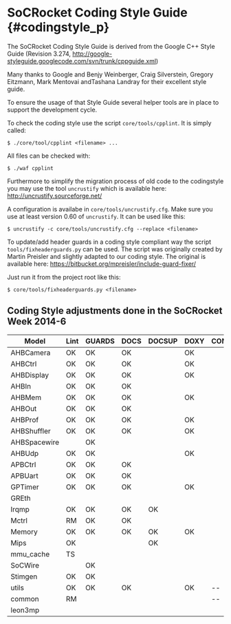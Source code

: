 SoCRocket Coding Style Guide {#codingstyle_p}
============================

The SoCRocket Coding Style Guide is derived from the Google C++ Style Guide 
(Revision 3.274, http://google-styleguide.googlecode.com/svn/trunk/cppguide.xml)

Many thanks to Google and Benjy Weinberger, Craig Silverstein, 
Gregory Eitzmann, Mark Mentovai andTashana Landray for their excellent style guide.

To ensure the usage of that Style Guide several helper tools are in place to support 
the development cycle.

To check the coding style use the script `core/tools/cpplint`. It is simply called:
    
    $ ./core/tool/cpplint <filename> ...
       
All files can be checked with:
   
    $ ./waf cpplint
       
Furthermore to simplify the migration process of old code to the codingstyle you may use the tool `uncrustify` which is available here: http://uncrustify.sourceforge.net/

A configuration is availabe in `core/tools/uncrustify.cfg`. Make sure you use at least version 0.60 of `uncrustify`. It can be used like this:
   
    $ uncrustify -c core/tools/uncrustify.cfg --replace <filename>

To update/add header guards in a coding style compliant way the script `tools/fixheaderguards.py` can be used. The script was originally created by Martin Preisler and slightly adapted to our coding style. The original is available here: https://bitbucket.org/mpreisler/include-guard-fixer/

Just run it from the project root like this:
   
    $ core/tools/fixheaderguards.py <filename>
       

Coding Style adjustments done in the SoCRocket Week 2014-6
----------------------------------------------------------

| Model        | Lint | GUARDS | DOCS | DOCSUP | DOXY | CONF | REGS |   |
|--------------|------|--------|------|--------|------|------|------|---|
| AHBCamera    | OK   | OK     | OK   |        | OK   |      |      |   |
| AHBCtrl      | OK   | OK     | OK   |        | OK   |      |      |   |
| AHBDisplay   | OK   | OK     | OK   |        | OK   |      |      |   |
| AHBIn        | OK   | OK     | OK   |        |      |      |      |   |
| AHBMem       | OK   | OK     | OK   |        | OK   |      |      |   |
| AHBOut       | OK   | OK     | OK   |        |      |      |      |   |
| AHBProf      | OK   | OK     | OK   |        | OK   |      |      |   |
| AHBShuffler  | OK   | OK     | OK   |        | OK   |      |      |   |
| AHBSpacewire |      | OK     |      |        |      |      |      |   |
| AHBUdp       | OK   | OK     |      |        | OK   |      |      |   |
| APBCtrl      | OK   | OK     | OK   |        |      |      |      |   |
| APBUart      | OK   | OK     | OK   |        |      |      |      |   |
| GPTimer      | OK   | OK     | OK   |        | OK   |      |      |   |
| GREth        |      |        |      |        |      |      |      |   |
| Irqmp        | OK   | OK     | OK   | OK     |      |      |      |   |
| Mctrl        | RM   | OK     | OK   |        |      |      |      |   |
| Memory       | OK   | OK     | OK   | OK     | OK   |      |      |   |
| Mips         | OK   |        |      | OK     |      |      |      |   |
| mmu_cache    | TS   |        |      |        |      |      |      |   |
| SoCWire      |      | OK     |      |        |      |      |      |   |
| Stimgen      | OK   | OK     |      |        |      |      |      |   |
| utils        | OK   | OK     | OK   |        | OK   | --   |      |   |
| common       | RM   |        |      |        |      | --   |      |   |
| leon3mp      |      |        |      |        |      |      |      |   |
